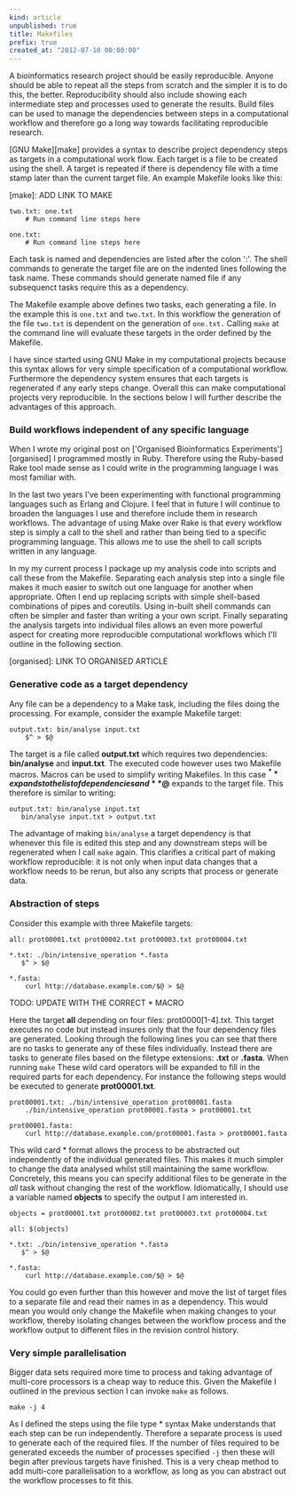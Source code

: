 ```yaml
---
kind: article
unpublished: true
title: Makefiles
prefix: true
created_at: "2012-07-10 00:00:00"
---
```


A bioinformatics research project should be easily reproducible. Anyone should
be able to repeat all the steps from scratch and the simpler it is to do this,
the better. Reproducibility should also include showing each intermediate step
and processes used to generate the results. Build files can be used to manage
the dependencies between steps in a computational workflow and therefore go a
long way towards facilitating reproducible research.

[GNU Make][make] provides a syntax to describe project dependency steps as
targets in a computational work flow. Each target is a file to be created using
the shell. A target is repeated if there is dependency file with a time stamp
later than the current target file. An example Makefile looks like this:

[make]: ADD LINK TO MAKE

    two.txt: one.txt
        # Run command line steps here

    one.txt:
        # Run command line steps here

Each task is named and dependencies are listed after the colon ':'. The shell
commands to generate the target file are on the indented lines following the
task name. These commands should generate named file if any subsequenct tasks
require this as a dependency.

The Makefile example above defines two tasks, each generating a file. In the
example this is `one.txt` and `two.txt`. In this workflow the generation of the
file `two.txt` is dependent on the generation of `one.txt.` Calling `make` at
the command line will evaluate these targets in the order defined by the
Makefile.

I have since started using GNU Make in my computational projects because this
syntax allows for very simple specification of a computational workflow.
Furthermore the dependency system ensures that each targets is regenerated if
any early steps change. Overall this can make computational projects very
reproducible. In the sections below I will further describe the advantages of
this approach.

### Build workflows independent of any specific language

When I wrote my original post on ['Organised Bioinformatics
Experiments'][organised] I programmed mostly in Ruby. Therefore using the
Ruby-based Rake tool made sense as I could write in the programming language I
was most familiar with.

In the last two years I've been experimenting with functional programming
languages such as Erlang and Clojure. I feel that in future I will continue to
broaden the languages I use and therefore include them in research workflows.
The advantage of using Make over Rake is that every workflow step is simply a
call to the shell and rather than being tied to a specific programming
language. This allows me to use the shell to call scripts written in any
language.

In my my current process I package up my analysis code into scripts and call
these from the Makefile. Separating each analysis step into a single file makes
it much easier to switch out one language for another when appropriate. Often I
end up replacing scripts with simple shell-based combinations of pipes and
coreutils. Using in-built shell commands can often be simpler and faster than
writing a your own script. Finally separating the analysis targets into
individual files allows an even more powerful aspect for creating more
reproducible computational workflows which I'll outline in the following
section. 

[organised]: LINK TO ORGANISED ARTICLE

### Generative code as a target dependency

Any file can be a dependency to a Make task, including the files doing the
processing. For example, consider the example Makefile target:

    output.txt: bin/analyse input.txt
        $^ > $@

The target is a file called **output.txt** which requires two dependencies:
**bin/analyse** and **input.txt**. The executed code however uses two Makefile
macros. Macros can be used to simplify writing Makefiles. In this case **$^**
expands to the list of dependencies and **$@** expands to the target file. This
therefore is similar to writing:

    output.txt: bin/analyse input.txt
       bin/analyse input.txt > output.txt

The advantage of making `bin/analyse` a target dependency is that whenever this
file is edited this step and any downstream steps will be regenerated when I
call `make` again. This clarifies a critical part of making workflow
reproducible: it is not only when input data changes that a workflow needs to
be rerun, but also any scripts that process or generate data.

### Abstraction of steps

Consider this example with three Makefile targets:

    all: prot00001.txt prot00002.txt prot00003.txt prot00004.txt

    *.txt: ./bin/intensive_operation *.fasta
       $^ > $@

    *.fasta:
        curl http://database.example.com/$@ > $@

TODO: UPDATE WITH THE CORRECT * MACRO

Here the target **all** depending on four files: prot0000[1-4].txt. This target
executes no code but instead insures only that the four dependency files are
generated. Looking through the following lines you can see that there are no
tasks to generate any of these files individually. Instead there are tasks to
generate files based on the filetype extensions: **.txt** or **.fasta**. When
running `make` These wild card operators will be expanded to fill in the
required parts for each dependency. For instance the following steps would be
executed to generate **prot00001.txt**.

    prot00001.txt: ./bin/intensive_operation prot00001.fasta
        ./bin/intensive_operation prot00001.fasta > prot00001.txt

    prot00001.fasta:
        curl http://database.example.com/prot00001.fasta > prot00001.fasta

This wild card \* format allows the process to be abstracted out independently
of the individual generated files. This makes it much simpler to change the
data analysed whilst still maintaining the same workflow. Concretely, this
means you can specify additional files to be generate in the *all* task without
changing the rest of the workflow. Idiomatically, I should use a variable named
**objects** to specify the output I am interested in.

    objects = prot00001.txt prot00002.txt prot00003.txt prot00004.txt

    all: $(objects)

    *.txt: ./bin/intensive_operation *.fasta
       $^ > $@

    *.fasta:
        curl http://database.example.com/$@ > $@

You could go even further than this however and move the list of target files
to a separate file and read their names in as a dependency. This would mean you
would only change the Makefile when making changes to your workflow, thereby
isolating changes between the workflow process and the workflow output to
different files in the revision control history.

### Very simple parallelisation

Bigger data sets required more time to process and taking advantage of
multi-core processors is a cheap way to reduce this. Given the Makefile I
outlined in the previous section I can invoke `make` as follows.

  `make -j 4`

As I defined the steps using the file type \* syntax Make understands that each
step can be run independently. Therefore a separate process is used to generate
each of the required files. If the number of files required to be generated
exceeds the number of processes specified  `-j` then these will begin after
previous targets have finished. This is a very cheap method to add multi-core
parallelisation to a workflow, as long as you can abstract out the workflow
processes to fit this.
